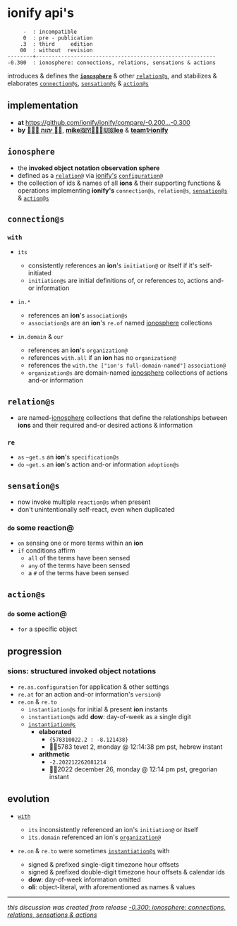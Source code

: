 # ionify api's

         -  : incompatible
         0  : pre - publication
        .3  : third     edition
        00  : without  revision
    --------+---------------------------------------------------------
    -0.300  : ionosphere: connections, relations, sensations & actions

introduces & defines the [**`ionosphere`**](#ionosphere) & other
[`relation@s`](#relations), and stabilizes & elaborates
[`connection@s`](#connections), [`sensation@s`](#sensations) &
[`action@s`](#actions)

## implementation

+ **at** <https://github.com/ionify/ionify/compare/-0.200...-0.300>
+ **by** [**🙇🏾‍♂️ יהוה 🤲🏾**](https://deal.ionify.net/),
  [**mike🇬🇾👨🏾‍💻🇺🇸lee**](https://github.com/iskitz)
  & [**team✨ionify**](https://team.ionify.net/)

## `ionosphere`

+ the **invoked object notation observation sphere**
+ defined as a [`relation@`](#relations) via [ionify's](https://meet.ionify.net/)
  [`configuration@`](#sions-structured-invoked-object-notations)
+ the collection of ids & names of all **ions** & their supporting functions &
  operations implementing **ionify's** `connection@s`, `relation@s`,
  [`sensation@s`](#sensations) & [`action@s`](#actions)

## `connection@s`

### `with`

+ `its`
  + consistently references an **ion**'s `initiation@` or itself if it's
    self-initiated
  + `initiation@s` are initial definitions of, or references to, actions
    and-or information
+ `in.*`
  + references an **ion**'s `association@s`
  + `association@s` are an **ion**'s `re.of` named [ionosphere](#ionosphere)
    collections

+ `in.domain` & `our`
  + references an **ion**'s `organization@`
  + references `with.all` if an **ion** has no `organization@`
  + references the `with.the ["ion's full-domain-named"]` `association@`
  + `organization@s` are domain-named [ionosphere](#ionosphere) collections of
    actions and-or information

## `relation@s`

+ are named-[ionosphere](#ionosphere) collections that define the relationships
  between **ions** and their required and-or desired actions & information

### `re`

+ `as` `~get.s` an **ion**'s `specification@s`
+ `do` `~get.s` an **ion**'s action and-or information `adoption@s`

## `sensation@s`

+ now invoke multiple `reaction@s` when present
+ don't unintentionally self-react, even when duplicated

### `do` some reaction@

+ `on` sensing one or more terms within an **ion**
+ `if` conditions affirm
  + `all` of the terms have been sensed
  + `any` of the terms have been sensed
  + a `#` of the terms have been sensed

## `action@s`

### `do` some action@

+ `for` a specific object

## progression

### sions: structured invoked object notations

+ `re.as.configuration` for application & other settings
+ `re.at` for an action and-or information's `version@`
+ `re.on` & `re.to`
  + `instantiation@s` for initial & present **ion** instants
  + `instantiation@s` add **dow**: day-of-week as a single digit
  + [`instantiation@s`](https://baramita.github.io/specs/)
    + **elaborated**
      + `{578310022.2 : -8.121438}`
      + ☝🏾5783 tevet 2, monday @ 12:14:38 pm pst, hebrew instant
    + **arithmetic**
      + `-2.202212262081214`
      + ☝🏾2022 december 26, monday @ 12:14 pm pst, gregorian instant

## evolution

+ [`with`](#with)
  + `its` inconsistently referenced an ion's `initiation@` or itself
  + `its.domain` referenced an ion's [`organization@`](#with)

+ `re.on` & `re.to` were sometimes [`instantiation@s`](#sions-structured-invoked-object-notations)
  with
  + signed & prefixed single-digit timezone hour offsets
  + signed & prefixed double-digit timezone hour offsets & calendar ids
  + **dow**: day-of-week information omitted
  + **oli**: object-literal, with aforementioned as names & values

<hr />
<em>this discussion was created from release
<a href='https://github.com/ionify/ionify/releases/tag/-0.300'>
-0.300: ionosphere: connections, relations, sensations & actions
</a>
</em>
